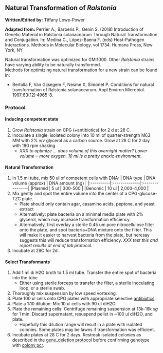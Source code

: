 ## Natural Transformation of *Ralstonia*

**Written/Edited by:** Tiffany Lowe-Power

**Adapted from:** 
Perrier A., Barberis P., Genin S. (2018) Introduction of Genetic Material in Ralstonia solanacearum Through Natural Transformation and Conjugation. In: Medina C., López-Baena F. (eds) Host-Pathogen Interactions. Methods in Molecular Biology, vol 1734. Humana Press, New York, NY

Natural transformation was optimized for GMI1000.
Other *Ralstonia* strains have varying ability to be naturally transformed.  
Methods for optimizing natural transformation for a new strain can be found in: 
* Bertolla F, Van Gijsegem F, Nesme X, Simonet P. Conditions for natural transformation of Ralstonia solanacearum. Appl Environ Microbiol. 1997;63(12):4965-8.

### Protocol

#### Inducing competent state

1. Grow *Ralstonia* strain on CPG (+antibiotics) for 2 d at 28 C. 
1. Inoculate a single, isolated colony into 10 ml of quarter-strength M63 MM with 2% v/v glycerol as a carbon source. 
Grow at 28 C for 2 day with 180 rpm shaking
    * *XXX to optimize ... does volume of this overnight matter?  Lower volume = more oxygen.  10 ml is a pretty anoxic environment.*

#### Natural Transformation

1. In 1.5 ml tube, mix 50 ul of competent cells with DNA:
    | DNA type  |  DNA volume (approx)   | DNA amount (ng) |
    |:----------|:--------------|:----------------|
    |Plasmid    | 5 ul          | 300-500         |
    |Genomic    | 10 ul         | 2,000-4,000     |
1. Mix gently and spot the entire volume into the center of a CPG-glucose-TZC plate.
    * Plate should only contain agar, casamino acids, peptone, and yeast extract
    * Alternatively: plate bacteria on a minimal media plate with 2% glycerol, which may increase transformation efficiency. 
    * Alternatively, first overlay a sterile 0.45 um pore nitrocellulose filter onto the plate, and spot bacteria+DNA mixture onto the filter. 
    This will make it easier to harvest bacteria from the plate, but heresay suggests this will reduce transformation efficiency.
    *XXX test this and report results at end of lab protocol.*  
1. Incubate at 28C for 2d.

#### Select Transformants

1. Add 1 ml di H2O broth to 1.5 ml tube. 
Transfer the entire spot of bacteria into the tube.
   * Either using sterile forceps to transfer the filter, a sterile inoculating loop, or a sterile swab. 
1. Thoroughly mix suspension by low speed vortexing. 
1. Plate 100 ul cells onto CPG plates with appropriate selective [antibiotics](antibiotics.md). 
1. Plate a 1:10 dilution:
Mix 10 ul cells with 90 ul diH2O.
1. Plate the remaining cells:
Centrifuge remaining suspension at 13k-16k *xg* for 1 min. 
Discard supernatant, resuspend pellet in ~100 ul diH2O, and plate.
   * Hopefully this dilution range will result in a plate with isolated colonies. Some plates may be lawns if transformation was efficient.
1. Incubate plates at 28 C for 2 days. 
Restreak isolated colonies as described in the [gene_deletion protocol](gene_deletion.md) before confirming genotype with [colony pcr](colony_pcr.md).


